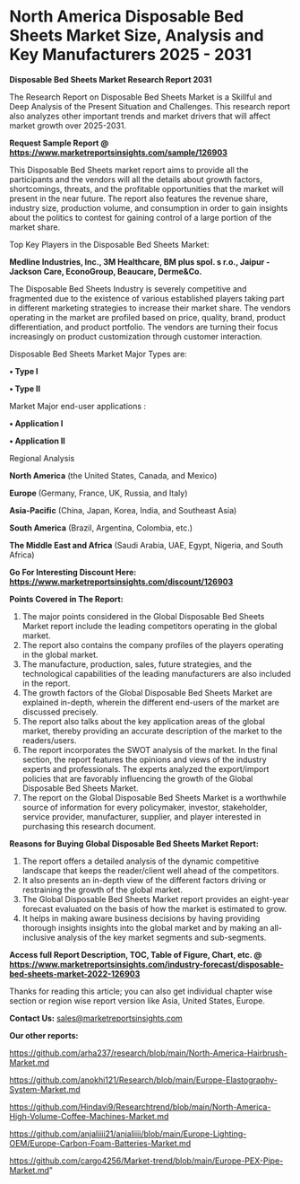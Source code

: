 # North America Disposable Bed Sheets Market Size, Analysis and Key Manufacturers 2025 - 2031

<strong>Disposable Bed Sheets Market Research Report 2031</strong>

The Research Report on Disposable Bed Sheets Market is a Skillful and Deep Analysis of the Present Situation and Challenges. This research report also analyzes other important trends and market drivers that will affect market growth over 2025-2031.

<strong>Request Sample Report @ <a href=https://www.marketreportsinsights.com/sample/126903>https://www.marketreportsinsights.com/sample/126903</a></strong>

This Disposable Bed Sheets market report aims to provide all the participants and the vendors will all the details about growth factors, shortcomings, threats, and the profitable opportunities that the market will present in the near future. The report also features the revenue share, industry size, production volume, and consumption in order to gain insights about the politics to contest for gaining control of a large portion of the market share.

Top Key Players in the Disposable Bed Sheets Market:

<strong>Medline Industries, Inc., 3M Healthcare, BM plus spol. s r.o., Jaipur - Jackson Care, EconoGroup, Beaucare, Derme&Co.</strong>

The Disposable Bed Sheets Industry is severely competitive and fragmented due to the existence of various established players taking part in different marketing strategies to increase their market share. The vendors operating in the market are profiled based on price, quality, brand, product differentiation, and product portfolio. The vendors are turning their focus increasingly on product customization through customer interaction.

Disposable Bed Sheets Market Major Types are:

<strong>• Type I

• Type II</strong>

Market Major end-user applications :

<strong>• Application I

• Application II</strong>

Regional Analysis

</u><strong><b>North America</b></strong> (the United States, Canada, and Mexico)

<strong><b>Europe </b></strong>(Germany, France, UK, Russia, and Italy)

<strong><b>Asia-Pacific</b></strong> (China, Japan, Korea, India, and Southeast Asia)

<strong><b>South America</b></strong> (Brazil, Argentina, Colombia, etc.)

<strong><b>The Middle East and Africa</b></strong> (Saudi Arabia, UAE, Egypt, Nigeria, and South Africa)

<strong>Go For Interesting Discount Here: <a href=https://www.marketreportsinsights.com/discount/126903>https://www.marketreportsinsights.com/discount/126903</a></strong>

<strong>Points Covered in The Report:</strong>
<ol>
  <li>The major points considered in the Global Disposable Bed Sheets Market report include the leading competitors operating in the global market.</li>
  <li>The report also contains the company profiles of the players operating in the global market.</li>
  <li>The manufacture, production, sales, future strategies, and the technological capabilities of the leading manufacturers are also included in the report.</li>
  <li>The growth factors of the Global Disposable Bed Sheets Market are explained in-depth, wherein the different end-users of the market are discussed precisely.</li>
  <li>The report also talks about the key application areas of the global market, thereby providing an accurate description of the market to the readers/users.</li>
  <li>The report incorporates the SWOT analysis of the market. In the final section, the report features the opinions and views of the industry experts and professionals. The experts analyzed the export/import policies that are favorably influencing the growth of the Global Disposable Bed Sheets Market.</li>
  <li>The report on the Global Disposable Bed Sheets Market is a worthwhile source of information for every policymaker, investor, stakeholder, service provider, manufacturer, supplier, and player interested in purchasing this research document.</li>
</ol>
<strong>Reasons for Buying Global Disposable Bed Sheets Market Report:</strong>

<ol>
  <li>The report offers a detailed analysis of the dynamic competitive landscape that keeps the reader/client well ahead of the competitors.</li>
  <li>It also presents an in-depth view of the different factors driving or restraining the growth of the global market.</li>
  <li>The Global Disposable Bed Sheets Market report provides an eight-year forecast evaluated on the basis of how the market is estimated to grow.</li>
  <li>It helps in making aware business decisions by having providing thorough insights insights into the global market and by making an all-inclusive analysis of the key market segments and sub-segments.</li>
</ol>
<strong>Access full Report Description, TOC, Table of Figure, Chart, etc. @ <a href=https://www.marketreportsinsights.com/industry-forecast/disposable-bed-sheets-market-2022-126903>https://www.marketreportsinsights.com/industry-forecast/disposable-bed-sheets-market-2022-126903</a></strong>


Thanks for reading this article; you can also get individual chapter wise section or region wise report version like Asia, United States, Europe.

<strong>Contact Us:</strong>
sales@marketreportsinsights.com

<strong>Our other reports:</strong>

<a href=https://github.com/arha237/research/blob/main/North-America-Hairbrush-Market.md>https://github.com/arha237/research/blob/main/North-America-Hairbrush-Market.md</a>

<a href=https://github.com/anokhi121/Research/blob/main/Europe-Elastography-System-Market.md>https://github.com/anokhi121/Research/blob/main/Europe-Elastography-System-Market.md</a>

<a href=https://github.com/Hindavi9/Researchtrend/blob/main/North-America-High-Volume-Coffee-Machines-Market.md>https://github.com/Hindavi9/Researchtrend/blob/main/North-America-High-Volume-Coffee-Machines-Market.md</a>

<a href=https://github.com/anjaliiii21/anjaliiii/blob/main/Europe-Lighting-OEM/Europe-Carbon-Foam-Batteries-Market.md>https://github.com/anjaliiii21/anjaliiii/blob/main/Europe-Lighting-OEM/Europe-Carbon-Foam-Batteries-Market.md</a>

<a href=https://github.com/cargo4256/Market-trend/blob/main/Europe-PEX-Pipe-Market.md>https://github.com/cargo4256/Market-trend/blob/main/Europe-PEX-Pipe-Market.md</a>"
